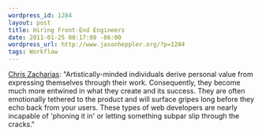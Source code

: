 ```yaml
--- 
wordpress_id: 1284
layout: post
title: Hiring Front-End Engineers
date: 2011-01-25 00:17:09 -06:00
wordpress_url: http://www.jasonheppler.org/?p=1284
tags: Workflow
---
```

 <a href="http://www.computedstyle.com/2010/12/hiring-front-end-engineers.html">Chris Zacharias</a>: "Artistically-minded individuals derive personal value from expressing themselves through their work. Consequently, they become much more entwined in what they create and its success. They are often emotionally tethered to the product and will surface gripes long before they echo back from your users. These types of web developers are nearly incapable of 'phoning it in' or letting something subpar slip through the cracks."
